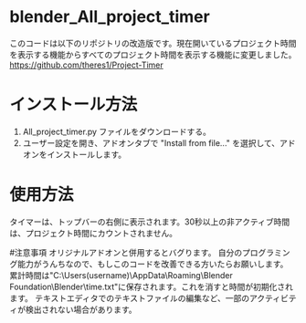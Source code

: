 # blender_All_project_timer

このコードは以下のリポジトリの改造版です。現在開いているプロジェクト時間を表示する機能からすべてのプロジェクト時間を表示する機能に変更しました。
https://github.com/theres1/Project-Timer

# インストール方法
1. All_project_timer.py ファイルをダウンロードする。
2. ユーザー設定を開き、アドオンタブで "Install from file..." を選択して、アドオンをインストールします。

# 使用方法
タイマーは、トップバーの右側に表示されます。30秒以上の非アクティブ時間は、プロジェクト時間にカウントされません。

#注意事項
オリジナルアドオンと併用するとバグります。
自分のプログラミング能力がうんちなので、もしこのコードを改善できる方いたらお願いします。
累計時間は"C:\Users\(username)\AppData\Roaming\Blender Foundation\Blender\time.txt"に保存されます。これを消すと時間が初期化されます。
テキストエディタでのテキストファイルの編集など、一部のアクティビティが検出されない場合があります。
